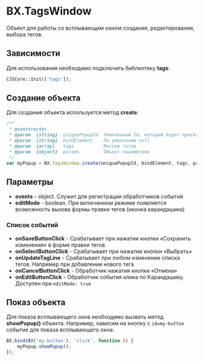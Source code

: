 # BX.TagsWindow
Объект для работы со всплывающим окном создания, редактирования, выбора тегов.


## Зависимости
Для использования необходимо подключить библиотеку **tags**:
```php
CJSCore::Init(['tags']);
```

## Создание объекта
Для создания объекта используется метод **create**:
```javascript
/**
 * @constructor
 * @param  {string}  uniquePopupId  Уникальный Id, который будет присвоен DOM-элементу
 * @param  {string}  bindElement    По умолчанию null
 * @param  {array}   tags           Массив тегов
 * @param  {object}  params         Объект параметров
 */
var myPopup = BX.TagsWindow.create(uniquePopupId, bindElement, tags, params);
```


## Параметры
* **events** - object. Служит для регистрации обработчиков событий
* **editMode** - boolean. При включенном режиме появляется возможность вызова формы правки тегов (иконка карандашика)


### Список событий
* **onSaveButtonClick** - Срабатывает при нажатии кнопки «Сохранить изменения» в форме правки тегов
* **onSelectButtonClick** - Срабатывает при нажатии кнопки «Выбрать»
* **onUpdateTagLine** - Срабатывает при любом изменении списка тегов. Например при добавлении нового тега
* **onCancelButtonClick** - Обработчик нажатия кнопки «Отмена»
* **onEditButtonClick** - Обработчик события клика по Карандашику. Доступен при <code>editMode: true</code>


## Показ объекта
Для показа всплывающего окна необходимо вызвать метод **showPopup()** объекта.
Например, навесим на кнопку с <code>id=my-button</code> событие для показа всплывающего окна:
```javascript
BX.bind(BX('my-button'), 'click', function () {
    myPopup.showPopup();
});
```